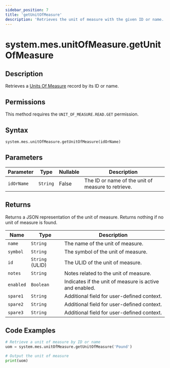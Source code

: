 ```yaml
---
sidebar_position: 7
title: 'getUnitOfMeasure'
description: 'Retrieves the unit of measure with the given ID or name.'
---
```


# system.mes.unitOfMeasure.getUnitOfMeasure

## Description

Retrieves a [Units Of Measure](../../data-model/utility-models/unit-of-measure-model/unit-of-measure) record by its ID or name.

## Permissions

This method requires the `UNIT_OF_MEASURE.READ.GET` permission.

## Syntax

```python
system.mes.unitOfMeasure.getUnitOfMeasure(idOrName)
```

## Parameters

| Parameter  | Type     | Nullable | Description                                        |
| ---------- | -------- | -------- | -------------------------------------------------- |
| `idOrName` | `String` | False    | The ID or name of the unit of measure to retrieve. |

## Returns

Returns a JSON representation of the unit of measure. Returns nothing if no unit of measure is found.

| Name      | Type            | Description                                             |
| --------- | --------------- | ------------------------------------------------------- |
| `name`    | `String`        | The name of the unit of measure.                        |
| `symbol`  | `String`        | The symbol of the unit of measure.                      |
| `id`      | `String` (ULID) | The ULID of the unit of measure.                        |
| `notes`   | `String`        | Notes related to the unit of measure.                   |
| `enabled` | `Boolean`       | Indicates if the unit of measure is active and enabled. |
| `spare1`  | `String`        | Additional field for user-defined context.              |
| `spare2`  | `String`        | Additional field for user-defined context.              |
| `spare3`  | `String`        | Additional field for user-defined context.              |

## Code Examples

```python
# Retrieve a unit of measure by ID or name
uom = system.mes.unitOfMeasure.getUnitOfMeasure('Pound')

# Output the unit of measure
print(uom)
```
